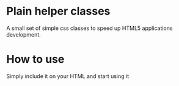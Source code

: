 # Plain helper classes
A small set of simple css classes to speed up HTML5 applications development.

# How to use

Simply include it on your HTML <head> and start using it
<!-- Plain helper classes -->
<!-- https://github.com/dannevesdantas/plain-helper-classes -->
<link rel="stylesheet" href="css/plain-helper-classes.css" />

